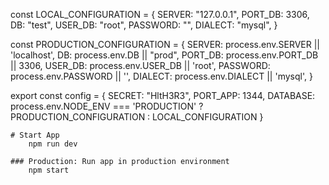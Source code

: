 
const LOCAL_CONFIGURATION = {
    SERVER: "127.0.0.1",
    PORT_DB: 3306,
    DB: "test",
    USER_DB: "root",
    PASSWORD: "",
    DIALECT: "mysql",
}

const PRODUCTION_CONFIGURATION = {
    SERVER: process.env.SERVER || 'localhost',
    DB: process.env.DB || "prod",
    PORT_DB: process.env.PORT_DB || 3306,
    USER_DB: process.env.USER_DB || 'root',
    PASSWORD: process.env.PASSWORD || '',
    DIALECT: process.env.DIALECT || 'mysql',
}

export const config = {
    SECRET: "HltH3R3",
    PORT_APP: 1344,
    DATABASE: process.env.NODE_ENV === 'PRODUCTION' ? PRODUCTION_CONFIGURATION : LOCAL_CONFIGURATION
}


```
# Start App
	npm run dev

### Production: Run app in production environment
	npm start
